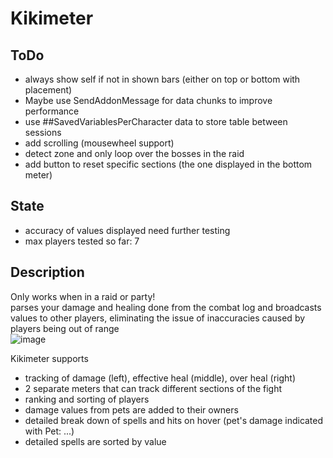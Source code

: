 # Kikimeter
## ToDo
- always show self if not in shown bars (either on top or bottom with placement)
- Maybe use SendAddonMessage for data chunks to improve performance
- use ##SavedVariablesPerCharacter data to store table between sessions
- add scrolling (mousewheel support)
- detect zone and only loop over the bosses in the raid
- add button to reset specific sections (the one displayed in the bottom meter)

## State
- accuracy of values displayed need further testing
- max players tested so far: 7

## Description
Only works when in a raid or party!  
parses your damage and healing done from the combat log and broadcasts values to other players, eliminating
the issue of inaccuracies caused by players being out of range  
![image](https://github.com/KikidoraFear/Kikimeter/assets/154637862/0f1a627b-611f-4a8c-8530-293d6234f290)
  
Kikimeter supports
- tracking of damage (left), effective heal (middle), over heal (right)
- 2 separate meters that can track different sections of the fight
- ranking and sorting of players
- damage values from pets are added to their owners
- detailed break down of spells and hits on hover (pet's damage indicated with Pet: ...)
- detailed spells are sorted by value
